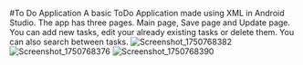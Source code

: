 #To Do Application
A basic ToDo Application made using XML in Android Studio. The app has three pages. Main page, Save page and Update page.
You can add new tasks, edit your already existing tasks or delete them. You can also search between tasks.
![Screenshot_1750768382](https://github.com/user-attachments/assets/37473fe6-c2b0-4f7a-a00f-d6e120565a60)
![Screenshot_1750768376](https://github.com/user-attachments/assets/23c1fc71-9914-49a3-bf54-38645075936f)
![Screenshot_1750768390](https://github.com/user-attachments/assets/ab5ee267-7868-4b8d-a528-8cea724ff2fc)

